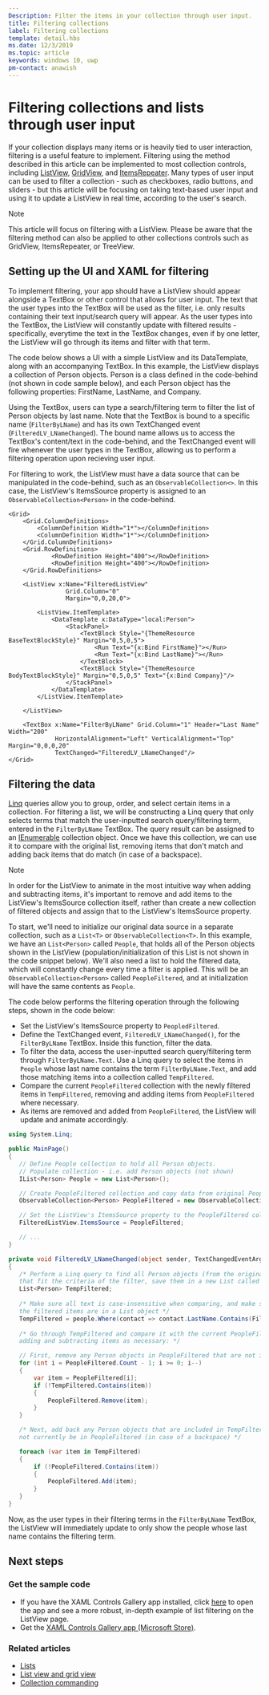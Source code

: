 ```yaml
---
Description: Filter the items in your collection through user input.
title: Filtering collections
label: Filtering collections
template: detail.hbs
ms.date: 12/3/2019
ms.topic: article
keywords: windows 10, uwp
pm-contact: anawish
---
```


# Filtering collections and lists through user input
If your collection displays many items or is heavily tied to user interaction, filtering is a useful feature to implement. Filtering using the method described in this article can be implemented to most collection controls, including [ListView](/uwp/api/Windows.UI.Xaml.Controls.ListView), [GridView](/uwp/api/windows.ui.xaml.controls.gridview), and [ItemsRepeater](/uwp/api/microsoft.ui.xaml.controls.itemsrepeater?view=winui-2.2). Many types of user input can be used to filter a collection - such as checkboxes, radio buttons, and sliders - but this article will be focusing on taking text-based user input and using it to update a ListView in real time, according to the user's search. 

> [!NOTE]
> This article will focus on filtering with a ListView. Please be aware that the filtering method can also be applied to other collections controls such as GridView, ItemsRepeater, or TreeView.

## Setting up the UI and XAML for filtering
To implement filtering, your app should have a ListView should appear alongside a TextBox or other control that allows for user input. The text that the user types into the TextBox will be used as the filter, i.e. only results containing their text input/search query will appear. As the user types into the TextBox, the ListView will constantly update with filtered results - specifically, everytime the text in the TextBox changes, even if by one letter, the ListView will go through its items and filter with that term.

The code below shows a UI with a simple ListView and its DataTemplate, along with an accompanying TextBox. In this example, the ListView displays a collection of Person objects. Person is a class defined in the code-behind (not shown in code sample below), and each Person object has the following properties: FirstName, LastName, and Company.

Using the TextBox, users can type a search/filtering term to filter the list of Person objects by last name. Note that the TextBox is bound to a specific name (`FilterByLName`) and has its own TextChanged event (`FilteredLV_LNameChanged`). The bound name allows us to access the TextBox's content/text in the code-behind, and the TextChanged event will fire whenever the user types in the TextBox, allowing us to perform a filtering operation upon recieving user input. 

For filtering to work, the ListView must have a data source that can be manipulated in the code-behind, such as an `ObservableCollection<>`. In this case, the ListView's ItemsSource property is assigned to an `ObservableCollection<Person>` in the code-behind. 

```xaml
<Grid>
    <Grid.ColumnDefinitions>
        <ColumnDefinition Width="1*"></ColumnDefinition>
        <ColumnDefinition Width="1*"></ColumnDefinition>
    </Grid.ColumnDefinitions>
    <Grid.RowDefinitions>
            <RowDefinition Height="400"></RowDefinition>
            <RowDefinition Height="400"></RowDefinition>
    </Grid.RowDefinitions>

    <ListView x:Name="FilteredListView"
                Grid.Column="0"
                Margin="0,0,20,0">

        <ListView.ItemTemplate>
            <DataTemplate x:DataType="local:Person">
                <StackPanel>
                    <TextBlock Style="{ThemeResource BaseTextBlockStyle}" Margin="0,5,0,5">
                        <Run Text="{x:Bind FirstName}"></Run>
                        <Run Text="{x:Bind LastName}"></Run>
                    </TextBlock>
                    <TextBlock Style="{ThemeResource BodyTextBlockStyle}" Margin="0,5,0,5" Text="{x:Bind Company}"/>
                </StackPanel>
            </DataTemplate>
        </ListView.ItemTemplate>

    </ListView>

    <TextBox x:Name="FilterByLName" Grid.Column="1" Header="Last Name" Width="200"
             HorizontalAlignment="Left" VerticalAlignment="Top" Margin="0,0,0,20"
             TextChanged="FilteredLV_LNameChanged"/>
</Grid>
```
## Filtering the data
[Linq](/dotnet/csharp/programming-guide/concepts/linq/introduction-to-linq-queries) queries allow you to group, order, and select certain items in a collection. For filtering a list, we will be constructing a Linq query that only selects terms that match the user-inputted search query/filtering term, entered in the `FilterByLName` TextBox. The query result can be assigned to an [IEnumerable<T>](/dotnet/api/system.collections.generic.ienumerable-1) collection object. Once we have this collection, we can use it to compare with the original list, removing items that don't match and adding back items that do match (in case of a backspace).

> [!NOTE]
> In order for the ListView to animate in the most intuitive way when adding and subtracting items, it's important to remove and add items to the ListView's ItemsSource collection itself, rather than create a new collection of filtered objects and assign that to the ListView's ItemsSource property.

To start, we'll need to initialize our original data source in a separate collection, such as a `List<T>` or `ObservableCollection<T>`. In this example, we have an `List<Person>` called `People`, that holds all of the Person objects shown in the ListView (population/initialization of this List is not shown in the code snippet below). We'll also need a list to hold the filtered data, which will constantly change every time a filter is applied. This will be an `ObservableCollection<Person>` called `PeopleFiltered`, and at initialization will have the same contents as `People`.
 
The code below performs the filtering operation through the following steps, shown in the code below:
 - Set the ListView's ItemsSource property to `PeopledFiltered`. 
 - Define the TextChanged event, `FilteredLV_LNameChanged()`, for the `FilterByLName` TextBox. Inside this function, filter the data.
 - To filter the data, access the user-inputted search query/filtering term through `FilterByLName.Text`. Use a Linq query to select the items in `People` whose last name contains the term `FilterByLName.Text`, and add those matching items into a collection called `TempFiltered`.
 - Compare the current `PeopleFiltered` collection with the newly filtered items in `TempFiltered`, removing and adding items from `PeopleFiltered` where necessary.
 - As items are removed and added from `PeopleFiltered`, the ListView will update and animate accordingly.

 ```csharp
using System.Linq;

public MainPage()
{
    // Define People collection to hold all Person objects. 
    // Populate collection - i.e. add Person objects (not shown)
    IList<Person> People = new List<Person>();

    // Create PeopleFiltered collection and copy data from original People collection
    ObservableCollection<Person> PeopleFiltered = new ObservableCollection<Person>(People);

    // Set the ListView's ItemsSource property to the PeopleFiltered collection
    FilteredListView.ItemsSource = PeopleFiltered;

    // ... 
}

private void FilteredLV_LNameChanged(object sender, TextChangedEventArgs e)
{
    /* Perform a Linq query to find all Person objects (from the original People collection)
    that fit the criteria of the filter, save them in a new List called TempFiltered. */
    List<Person> TempFiltered;
    
    /* Make sure all text is case-insensitive when comparing, and make sure 
    the filtered items are in a List object */
    TempFiltered = people.Where(contact => contact.LastName.Contains(FilterByLName.Text, StringComparison.InvariantCultureIgnoreCase)).ToList();
    
    /* Go through TempFiltered and compare it with the current PeopleFiltered collection,
    adding and subtracting items as necessary: */

    // First, remove any Person objects in PeopleFiltered that are not in TempFiltered
    for (int i = PeopleFiltered.Count - 1; i >= 0; i--)
    {
        var item = PeopleFiltered[i];
        if (!TempFiltered.Contains(item))
        {
            PeopleFiltered.Remove(item);
        }
    }

    /* Next, add back any Person objects that are included in TempFiltered and may 
    not currently be in PeopleFiltered (in case of a backspace) */

    foreach (var item in TempFiltered)
    {
        if (!PeopleFiltered.Contains(item))
        {
            PeopleFiltered.Add(item);
        }
    }
}
 ```

Now, as the user types in their filtering terms in the `FilterByLName` TextBox, the ListView will immediately update to only show the people whose last name contains the filtering term.

## Next steps

### Get the sample code
- If you have the XAML Controls Gallery</strong> app installed, click [here](xamlcontrolsgallery:/item/ListView) to open the app and see a more robust, in-depth example of list filtering on the ListView page.
- Get the [XAML Controls Gallery app (Microsoft Store)](https://www.microsoft.com/store/productId/9MSVH128X2ZT).

### Related articles
- [Lists](lists.md)
- [List view and grid view](listview-and-gridview.md)
- [Collection commanding](collection-commanding.md)